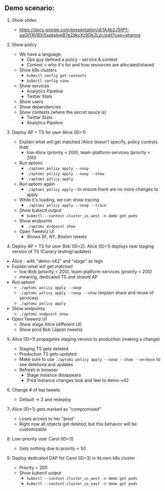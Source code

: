 ## Demo scenario:

1. Show slides
   - https://docs.google.com/presentation/d/1A4b2J1HP1-aaGtYAVBXi5spkpbwB7eZdkcXz9Dk2Lzc/edit?usp=sharing

2. Show policy
   - We have a language.
      - Ops guy defined a policy - service & context
      - Context = who it's for and how resources are allocated/shared
   - Show k8s clusters
      - `kubectl config get-contexts`
      - `kubectl config view`
   - Show services
      - Analytics Pipeline
      - Twitter Stats
   - Show users
   - Show dependencies
   - Show contexts (where the secret sauce is)
      - Twitter Stats
      - Analytics Pipeline

3. Deploy AP + TS for user Alice (ID=1)
   - Explain what will get matched (Alice doesn't specify, policy controls that)
     - low-Alice (priority < 200), team-platform-services (priority < 200)
   - Run aptomi
     - `./aptomi policy apply --noop`
     - `./aptomi policy apply --noop --show`
     - `./aptomi policy apply`
   - Run aptomi again
     - `./aptomi policy apply` - to ensure there are no more changes to apply
   - While it's loading, we can show tracing
     - `./aptomi policy apply --noop --trace`
   - Show kubectl output
     - `kubectl --context cluster_us_west -n demo get pods`
   - Show endpoints
     - `./aptomi endpoint show`
   - Open Tweeviz UI
     - Shows SF, NY, Boston tweets

4. Deploy AP + TS for user Bob (ID=2). Alice (ID=1) deploys new staging version of TS (Canary testing/updates)
  - Alice - with "demo-v42" and "stage" as tags
  - Explain what will get matched
     - low-Bob (priority < 200), team-platform-services (priority < 200)
     - meaning, dedicated TS and shared AP
   - Run aptomi
     - `./aptomi policy apply --noop`
     - `./aptomi policy apply --noop --show` (explain share and reuse of services)
     - `./aptomi policy apply`
   - Show endpoints
     - `./aptomi endpoint show`
   - Open Tweeviz UI
     - Show stage Alice (different UI)
     - Show prod Bob (Japan tweets)

5. Alice (ID=1) propagates staging version to production (making a change)
   - Staging TS gets deleted
   - Production TS gets updated
   - Make sure to use `./aptomi policy apply --noop --show --verbose` to see deletions and updates
   - Refresh in browser
     - Stage instance disappears
     - Prod instance changes look and feel to demo-v42

6. Change # of top tweets
   - Default -> 3 and redeploy

7. Alice (ID=1) gets marked as "compromised"
   - Loses access to her "prod"
   - Right now all objects get deleted, but this behavior will be customizable

8. Low-priority user Carol (ID=3)
   - Gets nothing due to priority < 50

9. Deploy dedicated DAP for Carol (ID=3) in its own k8s cluster
   - Priority = 200
   - Show kubectl output
     - `kubectl --context cluster_us_west -n demo get pods`
     - `kubectl --context cluster_us_east -n demo get pods`
